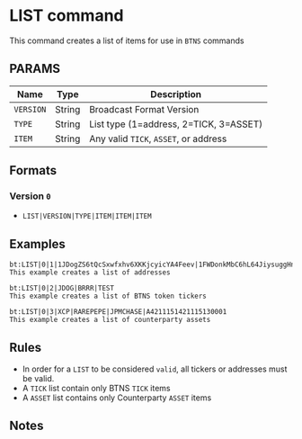 # LIST command
This command creates a list of items for use in `BTNS` commands

## PARAMS
| Name      | Type   | Description                            |
| --------- | ------ | ---------------------------------------|
| `VERSION` | String | Broadcast Format Version               |
| `TYPE`    | String | List type (1=address, 2=TICK, 3=ASSET) |
| `ITEM`    | String | Any valid `TICK`, `ASSET`, or address  |


## Formats

### Version `0`
- `LIST|VERSION|TYPE|ITEM|ITEM|ITEM`

## Examples
```
bt:LIST|0|1|1JDogZS6tQcSxwfxhv6XKKjcyicYA4Feev|1FWDonkMbC6hL64JiysuggHnUAw2CKWszs|bc1q5jw436vef6ezsgggk93pwhh9swrdxzx2e3a7kj
This example creates a list of addresses
```

```
bt:LIST|0|2|JDOG|BRRR|TEST
This example creates a list of BTNS token tickers
```

```
bt:LIST|0|3|XCP|RAREPEPE|JPMCHASE|A4211151421115130001
This example creates a list of counterparty assets
```

## Rules
- In order for a `LIST` to be considered `valid`, all tickers or addresses must be valid.
- A `TICK` list contain only BTNS `TICK` items
- A `ASSET` list contains only Counterparty `ASSET` items

## Notes